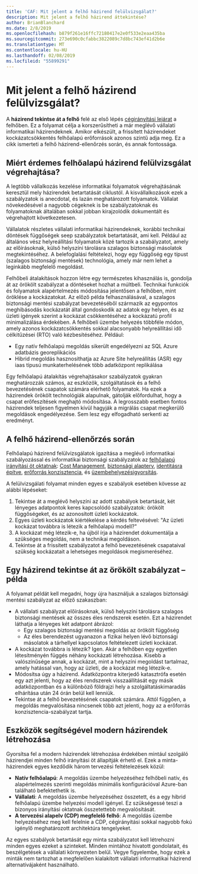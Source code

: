 ```yaml
---
title: 'CAF: Mit jelent a felhő házirend felülvizsgálat?'
description: Mit jelent a felhő házirend áttekintése?
author: BrianBlanchard
ms.date: 2/8/2019
ms.openlocfilehash: b879f261e16ffc72180417e2e0f533e2eaa435ba
ms.sourcegitcommit: 273e690c0cfabbc3822089c7d8bc743ef41d2b6e
ms.translationtype: MT
ms.contentlocale: hu-HU
ms.lasthandoff: 02/08/2019
ms.locfileid: "55899291"
---
```

<!-- markdownlint-disable MD026 -->

# <a name="what-is-a-cloud-policy-review"></a>Mit jelent a felhő házirend felülvizsgálat?

A **házirend tekintse át a felhő** felé az első lépés [cégirányítási lejárat](../overview.md) a felhőben. Ez a folyamat célja a korszerűsítheti a már meglévő vállalati informatikai házirendeknek. Amikor elkészült, a frissített házirendeket kockázatcsökkentés felhőalapú erőforrások azonos szintű adja meg. Ez a cikk ismerteti a felhő házirend-ellenőrzés során, és annak fontossága.

## <a name="why-perform-a-cloud-policy-review"></a>Miért érdemes felhőalapú házirend felülvizsgálat végrehajtása?

A legtöbb vállalkozás kezelése informatikai folyamatok végrehajtásának keresztül mely házirendek betartatását ciklustól. A kisvállalkozások ezek a szabályzatok is anecdotal, és lazán meghatározott folyamatok. Vállalat növekedésével a nagyobb cégeknek is be szabályzatoknak és folyamatoknak általában sokkal jobban kirajzolódik dokumentált és végrehajtott következetesen.

Vállalatok részletes vállalati informatikai házirendeknek, korábbi technikai döntések függőségek seep szabályzatok betartatását, ami kell. Például az általános vész helyreállítási folyamatok közé tartozik a szabályzatot, amely az előírásoknak, külső helyszíni tárolásra szalagos biztonsági másolatok megtekintéséhez. A belefoglalási feltételezi, hogy egy függőség egy típust (szalagos biztonsági mentések) technológia, amely már nem lehet a leginkább megfelelő megoldást.

Felhőbeli átalakítások hozzon létre egy természetes kihasználás is, gondolja át az örökölt szabályzat a döntéseket hozhat a múltbeli. Technikai funkciók és folyamatok alapértelmezés módosítása jelentősen a felhőben, mint öröklése a kockázatokat. Az előző példa felhasználásával, a szalagos biztonsági mentési szabályzat bevezetéséből származik az egypontos meghibásodás kockázatát által gondoskodik az adatok egy helyen, és az üzleti igények szerint a kockázat csökkentéséhez a kockázatú profil minimalizálása érdekében. A felhőbeli üzembe helyezés többféle módon, amely azonos kockázatcsökkentés sokkal alacsonyabb helyreállítási idő célkitűzései (RTO) való kézbesítéséhez. Például:

- Egy natív felhőalapú megoldás sikerült engedélyezni az SQL Azure adatbázis georeplikációs
- Hibrid megoldás hasznosíthatja az Azure Site helyreállítás (ASR) egy iaas típusú munkaterhelésének több adatközpont replikálása

Egy felhőalapú átalakítás végrehajtásakor szabályzatok gyakran meghatározzák számos, az eszközök, szolgáltatások és a felhő bevezetésének csapatok számára elérhető folyamatok. Ha ezek a házirendek örökölt technológiák alapulnak, gátolják előfordulhat, hogy a csapat erőfeszítések meghajtó módosítása. A legrosszabb esetben fontos házirendek teljesen figyelmen kívül hagyják a migrálás csapat megkerülő megoldások engedélyezése. Sem lesz egy elfogadható serkenti az eredményt.

## <a name="the-cloud-policy-review-process"></a>A felhő házirend-ellenőrzés során

Felhőalapú házirend felülvizsgálatok igazítása a meglévő informatikai szabályozással és informatikai biztonsági szabályzatok az [felhőalapú irányítási öt oktatnak](../overview.md): [Cost Management](../cost-management/overview.md), [biztonsági alapterv](../security-baseline/overview.md), [identitásra építve](../identity-baseline/overview.md), [erőforrás konzisztencia](../resource-consistency/overview.md), és [üzembehelyezésigyorsítás](../deployment-acceleration/overview.md).

A felülvizsgálati folyamat minden egyes e szabályok esetében kövesse az alábbi lépéseket:

1. Tekintse át a meglévő helyszíni az adott szabályok betartását, két lényeges adatpontok keres kapcsolódó szabályzatok: örökölt függőségeket, és az azonosított üzleti kockázatok.
2. Egyes üzleti kockázatok kiértékelése a kérdés feltevésével: "Az üzleti kockázat továbbra is létezik a felhőalapú modell?"
3. A kockázat még létezik-e, ha újból írja a házirendet dokumentálja a szükséges megoldás, nem a technikai megoldáson.
4. Tekintse át a frissített szabályzatot a felhő bevezetésének csapataival szükség kockázatait a lehetséges megoldások megismeréséhez.

## <a name="example-of-a-policy-review-for-a-legacy-policy"></a>Egy házirend tekintse át az örökölt szabályzat – példa

A folyamat példát kell megadni, hogy újra használjuk a szalagos biztonsági mentési szabályzat az előző szakaszban:

- A vállalati szabályzat előírásoknak, külső helyszíni tárolásra szalagos biztonsági mentések az összes éles rendszerek esetén. Ezt a házirendet láthatja a lényeges két adatpont ábrázol:
  - Egy szalagos biztonsági mentési megoldás az örökölt függőség
  - Az éles berendezést ugyanazon a fizikai helyen lévő biztonsági másolatok a tárhellyel kapcsolatos feltételezett üzleti kockázat.
- A kockázat továbbra is létezik? Igen. Akár a felhőben egy egyetlen létesítményén függés néhány kockázati létrehozása. Kisebb a valószínűsége annak, a kockázat, mint a helyszíni megoldást tartalmaz, amely hatással van, hogy az üzleti, de a kockázat még létezik-e.
- Módosítsa úgy a házirend. Adatközpontra kiterjedő katasztrófa esetén egy azt jelenti, hogy az éles rendszerek visszaállítását egy másik adatközpontban és a különböző földrajzi hely a szolgáltatáskimaradás elhárítása után 24 órán belül kell lenniük.
- Tekintse át a felhő bevezetésének csapatok számára. Attól függően, a megoldás megvalósítása nincsenek több azt jelenti, hogy az a erőforrás konzisztencia-szabályzat tartja.

## <a name="tools-to-help-create-modern-policies"></a>Eszközök segítségével modern házirendek létrehozása

Gyorsítsa fel a modern házirendek létrehozása érdekében mintául szolgáló házirendjei minden felhő irányítási öt állapítják érhető el. Ezek a minta-házirendek egyes kezdődik három tervezési feltételezések közül:

- **Natív felhőalapú**: A megoldás üzembe helyezéséhez felhőbeli natív, és alapértelmezés szerinti megoldás minimális konfigurációval Azure-ban található befektethetik is.
- **Vállalati**: A megoldás üzembe helyezéséhez összetett, és a egy hibrid felhőalapú üzembe helyezési modell igényel. Ez szükségessé teszi a bizonyos irányítási oktatnak összetettebb megvalósítását.
- **A tervezési alapelv (CDP) megfelelő felhő**: A megoldás üzembe helyezéséhez meg kell felelnie a CDP, cégirányítási sokkal nagyobb fokú igénylő meghatározott architektúra tengelyeket.  

Az egyes szabályok betartását egy minta szabályzatot kell létrehozni minden egyes ezeket a szinteket. Minden mintához hivatott gondolatait, és beszélgetések a vállalati környezeten belül. Vegye figyelembe, hogy ezek a minták nem tartozhat a megfelelően kialakított vállalati informatikai házirend alternatívájaként használható.
